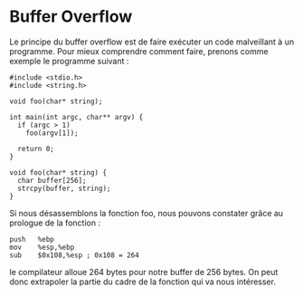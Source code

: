 
# Buffer Overflow 

Le principe du buffer overflow est de faire exécuter un code malveillant à un programme. Pour mieux comprendre comment faire, prenons comme exemple le programme suivant :  
 
```
#include <stdio.h>
#include <string.h>

void foo(char* string);

int main(int argc, char** argv) {
  if (argc > 1)
    foo(argv[1]);

  return 0;
}

void foo(char* string) {
  char buffer[256];
  strcpy(buffer, string);
}
```
Si nous désassemblons la fonction foo, nous pouvons constater grâce au prologue de la fonction :

```
push   %ebp
mov    %esp,%ebp
sub    $0x108,%esp ; 0x108 = 264
```
le compilateur alloue 264 bytes pour notre buffer de 256 bytes. On peut donc extrapoler la partie du cadre de la fonction qui va nous intéresser.
